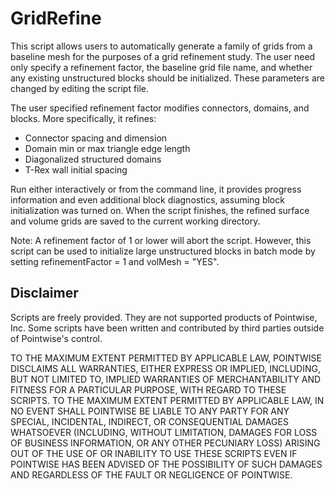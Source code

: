 GridRefine
===============
This script allows users to automatically generate a family of grids from a baseline mesh for the purposes of a grid refinement study. The user need only specify a refinement factor, the baseline grid file name, and whether any existing unstructured blocks should be initialized. These parameters are changed by editing the script file.

The user specified refinement factor modifies connectors, domains, and blocks. More specifically, it refines:

* Connector spacing and dimension
* Domain min or max triangle edge length
* Diagonalized structured domains
* T-Rex wall initial spacing

Run either interactively or from the command line, it provides progress information and even additional block diagnostics, assuming block initialization was turned on. When the script finishes, the refined surface and volume grids are saved to the current working directory.

Note: A refinement factor of 1 or lower will abort the script. However, this script can be used to initialize large unstructured blocks in batch mode by setting refinementFactor = 1 and volMesh = "YES".

Disclaimer
----------
Scripts are freely provided. They are not supported products of
Pointwise, Inc. Some scripts have been written and contributed by third
parties outside of Pointwise's control.

TO THE MAXIMUM EXTENT PERMITTED BY APPLICABLE LAW, POINTWISE DISCLAIMS
ALL WARRANTIES, EITHER EXPRESS OR IMPLIED, INCLUDING, BUT NOT LIMITED
TO, IMPLIED WARRANTIES OF MERCHANTABILITY AND FITNESS FOR A PARTICULAR
PURPOSE, WITH REGARD TO THESE SCRIPTS. TO THE MAXIMUM EXTENT PERMITTED
BY APPLICABLE LAW, IN NO EVENT SHALL POINTWISE BE LIABLE TO ANY PARTY
FOR ANY SPECIAL, INCIDENTAL, INDIRECT, OR CONSEQUENTIAL DAMAGES
WHATSOEVER (INCLUDING, WITHOUT LIMITATION, DAMAGES FOR LOSS OF BUSINESS
INFORMATION, OR ANY OTHER PECUNIARY LOSS) ARISING OUT OF THE USE OF OR
INABILITY TO USE THESE SCRIPTS EVEN IF POINTWISE HAS BEEN ADVISED OF THE
POSSIBILITY OF SUCH DAMAGES AND REGARDLESS OF THE FAULT OR NEGLIGENCE OF
POINTWISE.
	 

